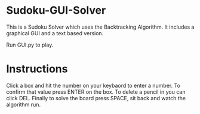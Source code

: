 # Sudoku-GUI-Solver
This is a Sudoku Solver which uses the Backtracking Algorithm. It includes a graphical GUI and a text based version.

Run GUI.py to play.

# Instructions
Click a box and hit the number on your keybaord to enter a number. To confirm that value press ENTER on the box. To delete a pencil in you can click DEL. Finally to solve the board press SPACE, sit back and watch the algorithm run.
